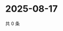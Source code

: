 # 2025-08-17

共 0 条

<!-- BEGIN ZHIHUQUESTIONS -->
<!-- 最后更新时间 Sun Aug 17 2025 09:01:51 GMT+0800 (China Standard Time) -->

<!-- END ZHIHUQUESTIONS -->
